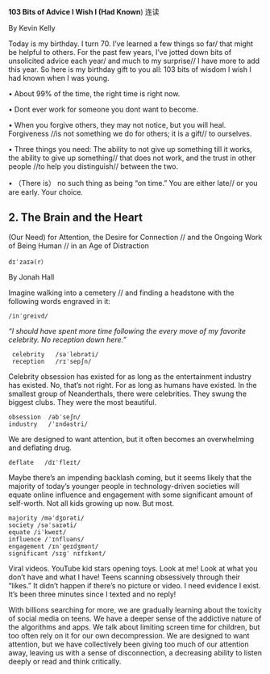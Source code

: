 **103 Bits of Advice I Wish I (Had Known**) 连读



By Kevin Kelly



Today is my birthday. I turn 70. I’ve learned a few things so far/ that might be helpful to others. For the past few years, I’ve jotted down bits of unsolicited advice each year/ and much to my surprise// I have more to add this year. So here is my birthday gift to you all: 103 bits of wisdom I wish I had known when I was young.



• About 99% of the time, the right time is right now.



• Dont ever work for someone you dont want to become.

• When you forgive others, they may not notice, but you will heal. Forgiveness //is not something we do for others; it is a gift// to ourselves.



• Three things you need: The ability to not give up something till it works, the ability to give up something// that does not work, and the trust in other people //to help you distinguish// between the two.

• （There is） no such thing as being “on time.” You are either late// or you are early. Your choice.





## 

## 2. The Brain and the Heart



(Our Need) for Attention, the Desire for Connection // and the Ongoing Work of Being Human // in an Age of Distraction

```
dɪˈzaɪə(r）

```



By Jonah Hall



Imagine walking into a cemetery //  and finding a headstone with the following words engraved in it:

```
/inˈɡreivd/
```





*“I should have spent more time following the every move of my favorite celebrity. No reception down here.”*

```
 celebrity   /səˈlebrəti/
 reception   /rɪˈsepʃn/
```



Celebrity obsession has existed for as long as the entertainment industry has existed. No, that’s not right. For as long as humans have existed. In the smallest group of Neanderthals, there were celebrities. They swung the biggest clubs. They were the most beautiful.

```
obsession  /əbˈseʃn/
industry   /ˈɪndəstri/ 
```



We are designed to want attention, but it often becomes an overwhelming and deflating drug. 

```
deflate   /dɪˈfleɪt/

```



Maybe there’s an impending backlash coming, but it seems likely that the majority of today’s younger people in technology-driven societies will equate online influence and engagement with some significant amount of self-worth. Not all kids growing up now. But most.

```
majority /məˈdʒɒrəti/
society /səˈsaɪəti/
equate /iˈkweɪt/
influence /ˈɪnfluəns/
engagement /ɪnˈgeɪdʒmənt/
significant /sɪgˈ nɪfɪkənt/
```



Viral videos. YouTube kid stars opening toys. Look at me! Look at what you don’t have and what I have! Teens scanning obsessively through their “likes.” It didn’t happen if there’s no picture or video. I need evidence I exist. It’s been three minutes since I texted and no reply!



With billions searching for more, we are gradually learning about the toxicity of social media on teens. We have a deeper sense of the addictive nature of the algorithms and apps. We talk about limiting screen time for children, but too often rely on it for our own decompression. We are designed to want attention, but we have collectively been giving too much of our attention away, leaving us with a sense of disconnection, a decreasing ability to listen deeply or read and think critically.






